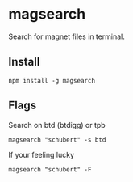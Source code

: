 # magsearch #

Search for magnet files in terminal.


## Install ##
```
npm install -g magsearch
```

## Flags ##

  Search on btd (btdigg) or tpb
  ```
magsearch "schubert" -s btd
  ```
  
  If your feeling lucky
  ```
magsearch "schubert" -F
  ```
